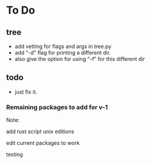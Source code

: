 # To Do

## tree

- add vetting for flags and args in tree.py
- add "-d" flag for printing a different dir.
- also give the option for using "-f" for this different dir

## todo

- just fix it.

### Remaining packages to add for v-1

Note:

add rust script unix editions

edit current packages to work

testing
